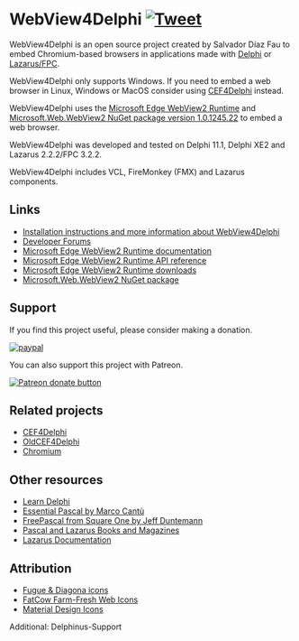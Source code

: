 # WebView4Delphi [![Tweet](https://img.shields.io/twitter/url/http/shields.io.svg?style=social)](https://twitter.com/intent/tweet?text=Use%20WebView4Delphi%20to%20embed%20Chromium-based%20browsers%20in%20your%20application&url=https://github.com/salvadordf/WebView4Delphi&via=briskbard&hashtags=WebView4Delphi,delphi,lazarus,fpc)
WebView4Delphi is an open source project created by Salvador Díaz Fau to embed Chromium-based browsers in applications made with [Delphi](https://www.embarcadero.com/products/delphi/starter) or [Lazarus/FPC](https://www.lazarus-ide.org/).

WebView4Delphi only supports Windows. If you need to embed a web browser in Linux, Windows or MacOS consider using [CEF4Delphi](https://github.com/salvadordf/CEF4Delphi) instead. 

WebView4Delphi uses the [Microsoft Edge WebView2 Runtime](https://docs.microsoft.com/en-us/microsoft-edge/webview2/) and [Microsoft.Web.WebView2 NuGet package version 1.0.1245.22](https://www.nuget.org/packages/Microsoft.Web.WebView2) to embed a web browser. 

WebView4Delphi was developed and tested on Delphi 11.1, Delphi XE2 and Lazarus 2.2.2/FPC 3.2.2. 

WebView4Delphi includes VCL, FireMonkey (FMX) and Lazarus components.

## Links
* [Installation instructions and more information about WebView4Delphi](https://www.briskbard.com/index.php?lang=en&pageid=webview)
* [Developer Forums](https://www.briskbard.com/forum)
* [Microsoft Edge WebView2 Runtime documentation](https://docs.microsoft.com/en-us/microsoft-edge/webview2/)
* [Microsoft Edge WebView2 Runtime API reference](https://docs.microsoft.com/en-us/microsoft-edge/webview2/reference/win32/)
* [Microsoft Edge WebView2 Runtime downloads](https://developer.microsoft.com/en-us/microsoft-edge/webview2/#download-section)
* [Microsoft.Web.WebView2 NuGet package](https://www.nuget.org/packages/Microsoft.Web.WebView2)

## Support
If you find this project useful, please consider making a donation.

[![paypal](https://www.paypalobjects.com/en_US/i/btn/btn_donateCC_LG.gif)](https://www.paypal.com/cgi-bin/webscr?cmd=_s-xclick&hosted_button_id=FTSD2CCGXTD86)

You can also support this project with Patreon.

<a href="https://patreon.com/salvadordf"><img src="https://c5.patreon.com/external/logo/become_a_patron_button.png" alt="Patreon donate button" /></a>

## Related projects 
* [CEF4Delphi](https://github.com/salvadordf/CEF4Delphi) 
* [OldCEF4Delphi](https://github.com/salvadordf/OldCEF4Delphi) 
* [Chromium](https://chromium.googlesource.com/chromium/src/)

## Other resources
* [Learn Delphi](https://learndelphi.org/)
* [Essential Pascal by Marco Cantù](https://www.marcocantu.com/epascal/)
* [FreePascal from Square One by Jeff Duntemann](http://www.copperwood.com/pub/FreePascalFromSquareOne.pdf)
* [Pascal and Lazarus Books and Magazines](https://wiki.freepascal.org/Pascal_and_Lazarus_Books_and_Magazines)
* [Lazarus Documentation](https://wiki.freepascal.org/Lazarus_Documentation)

## Attribution
* [Fugue & Diagona icons](http://yusukekamiyamane.com/)
* [FatCow Farm-Fresh Web Icons](https://www.fatcow.com/free-icons)
* [Material Design Icons](https://github.com/google/material-design-icons) 

Additional: Delphinus-Support
